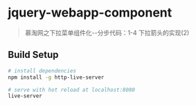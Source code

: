 # jquery-webapp-component

> 慕淘网之下拉菜单组件化--分步代码：1-4 下拉箭头的实现(2)

## Build Setup

``` bash
# install dependencies
npm install -g http-live-server

# serve with hot reload at localhost:8080
live-server

```